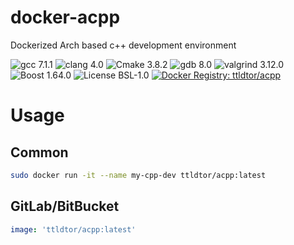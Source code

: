 # docker-acpp
Dockerized Arch based c++ development environment

![gcc 7.1.1](https://img.shields.io/badge/gcc-7.1.1-orange.svg?style=plastic) ![clang 4.0](https://img.shields.io/badge/clang-4.0-orange.svg?style=plastic) ![Cmake 3.8.2](https://img.shields.io/badge/cmake-3.8.2-yellow.svg?style=plastic) ![gdb 8.0](https://img.shields.io/badge/gdb-8.0-yellow.svg?style=plastic) ![valgrind 3.12.0](https://img.shields.io/badge/valgrind-3.12.0-yellow.svg?style=plastic) ![Boost 1.64.0](https://img.shields.io/badge/boost-1.64.0-brightgreen.svg?style=plastic) ![License BSL-1.0](https://img.shields.io/badge/license-BSL--1.0-blue.svg?style=plastic) [![Docker Registry: ttldtor/acpp](https://img.shields.io/badge/docker-ttldtor\/acpp-black.svg?style=plastic)](https://hub.docker.com/r/ttldtor/acpp/)

# Usage
## Common
```bash
sudo docker run -it --name my-cpp-dev ttldtor/acpp:latest
```
## GitLab/BitBucket
```yaml
image: 'ttldtor/acpp:latest'
```
